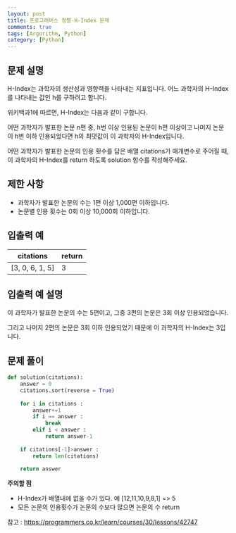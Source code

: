 ```yaml
---
layout: post
title: 프로그래머스 정렬-H-Index 문제
comments: true
tags: [Argorithm, Python]
category: [Python]
---
```


## 문제 설명
H-Index는 과학자의 생산성과 영향력을 나타내는 지표입니다. 어느 과학자의 H-Index를 나타내는 값인 h를 구하려고 합니다. 

위키백과1에 따르면, H-Index는 다음과 같이 구합니다.

어떤 과학자가 발표한 논문 n편 중, h번 이상 인용된 논문이 h편 이상이고 나머지 논문이 h번 이하 인용되었다면 h의 최댓값이 이 과학자의 H-Index입니다.

어떤 과학자가 발표한 논문의 인용 횟수를 담은 배열 citations가 매개변수로 주어질 때, 이 과학자의 H-Index를 return 하도록 solution 함수를 작성해주세요.

## 제한 사항
- 과학자가 발표한 논문의 수는 1편 이상 1,000편 이하입니다.
- 논문별 인용 횟수는 0회 이상 10,000회 이하입니다.

## 입출력 예  

| citations   |return |
|---|--- |
|[3, 0, 6, 1, 5]| 3 |  


## 입출력 예 설명
이 과학자가 발표한 논문의 수는 5편이고, 그중 3편의 논문은 3회 이상 인용되었습니다.

그리고 나머지 2편의 논문은 3회 이하 인용되었기 때문에 이 과학자의 H-Index는 3입니다.

## 문제 풀이
```python
def solution(citations): 
    answer = 0 
    citations.sort(reverse = True)
    
    for i in citations :
        answer+=1
        if i == answer : 
            break
        elif i < answer : 
            return answer-1
        
    if citations[-1]>answer :
        return len(citations)
    
    return answer
```
**주의할 점**
- H-Index가 배열내에 없을 수가 있다. 예 [12,11,10,9,8,1] => 5
- 모든 논문의 인용횟수가 논문의 수보다 많으면 논문의 수 return

참고 : <https://programmers.co.kr/learn/courses/30/lessons/42747>